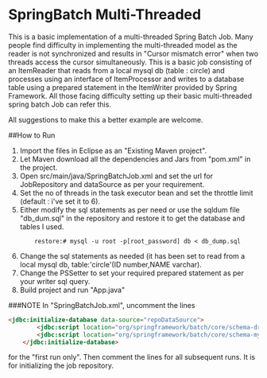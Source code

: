 SpringBatch Multi-Threaded
==========================

This is a basic implementation of a multi-threaded Spring Batch Job. Many people find difficulty in implementing the multi-threaded model as the reader is not synchronized and results in "Cursor mismatch error" when two threads access the cursor simultaneously. This is a basic job consisting of an ItemReader that reads from a local mysql db (table : circle) and processes using an interface of ItemProcessor and writes to a database table using a prepared statement in the ItemWriter provided by Spring Framework. All those facing difficulty setting up their basic multi-threaded spring batch Job can refer this.

All suggestions to make this a better example are welcome.


##How to Run

1. Import the files in Eclipse as an "Existing Maven project".
2. Let Maven download all the dependencies and Jars from "pom.xml" in the project.
3. Open src/main/java/SpringBatchJob.xml and set the url for JobRepository and dataSource as per your requirement.
4. Set the no of threads in the task executor bean and set the throttle limit (default : i've set it to 6).
5. Either modify the sql statements as per need or use the sqldum file "db_dum.sql" in the repository and restore it to get the database and tables I used.
	```
		restore:# mysql -u root -p[root_password] db < db_dump.sql
	```
6. Change the sql statements as needed (it has been set to read from a local mysql db, table:'circle'(ID number,NAME varchar).
7. Change the PSSetter to set your required prepared statement as per your writer sql query.
8. Build project and run "App.java"

###NOTE
In "SpringBatchJob.xml", uncomment the lines 
```html
<jdbc:initialize-database data-source="repoDataSource"> 
		<jdbc:script location="org/springframework/batch/core/schema-drop-mysql.sql" /> 
		<jdbc:script location="org/springframework/batch/core/schema-mysql.sql" /> 
  	</jdbc:initialize-database>   
```

for the "first run only". Then comment the lines for all subsequent runs. It is for initializing the job repository.
